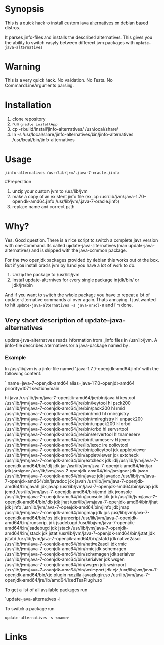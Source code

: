# Synopsis
This is a quick hack to install custom java [alternatives][DebianAlternatives] on debian based distros.

It parses jinfo-files and installs the described alternatives. This gives you the ability to switch easyly between different jvm packages with `update-java-alternatives`

# Warning

This is a very quick hack. No validation. No Tests. No CommandLineArguments parsing.

# Installation

1. clone repository
2. run `gradle installApp`
3. cp -r build/install/jinfo-alternatives/ /usr/local/share/
4. ln -s /usr/local/share/jinfo-alternatives/bin/jinfo-alternatives /usr/local/bin/jinfo-alternatives

# Usage

`jinfo-alternatives /usr/lib/jvm/.java-7-oracle.jinfo`

#Preperation

1. unzip your custom jvm to /usr/lib/jvm
2. make a copy of an existent jinfo file (ex. cp /usr/lib/jvm/.java-1.7.0-openjdk-amd64.jinfo /usr/lib/jvm/.java-7-oracle.jinfo)
3. replace name and correct path

# Why?

Yes. Good question.
There is a nice script to switch a complete java version with one Command. 
Its called update-java-alternatives (man update-java-alternatives) and is shipped with the java-common package.

For the two openjdk packages provided by debian this works out of the box. But if you install oracls jvm by hand
you have a lot of work to do.

1. Unzip the package to /usr/lib/jvm
2. Install update-alternives for every single package in jdk/bin/ or jdk/jre/bin

And if you want to switch the whole package you have to repeat a lot of update-alternative commands all over again.
Thats annoying. I just wanted to hit `update-java-alternatives -s java-oracl-8` and i'm done.

## Very short description of update-java-alternatives
update-java-alternatives reads information from <jname>.jinfo files in /usr/lib/jvm.
A jinfo-file describes alternatives for a java-package named by <jname>.

### Example

In /usr/lib/jvm is a jinfo-file named '.java-1.7.0-openjdk-amd64.jinfo' with the following content.

`
name=java-7-openjdk-amd64
alias=java-1.7.0-openjdk-amd64
priority=1071
section=main

hl java /usr/lib/jvm/java-7-openjdk-amd64/jre/bin/java
hl keytool /usr/lib/jvm/java-7-openjdk-amd64/jre/bin/keytool
hl pack200 /usr/lib/jvm/java-7-openjdk-amd64/jre/bin/pack200
hl rmid /usr/lib/jvm/java-7-openjdk-amd64/jre/bin/rmid
hl rmiregistry /usr/lib/jvm/java-7-openjdk-amd64/jre/bin/rmiregistry
hl unpack200 /usr/lib/jvm/java-7-openjdk-amd64/jre/bin/unpack200
hl orbd /usr/lib/jvm/java-7-openjdk-amd64/jre/bin/orbd
hl servertool /usr/lib/jvm/java-7-openjdk-amd64/jre/bin/servertool
hl tnameserv /usr/lib/jvm/java-7-openjdk-amd64/jre/bin/tnameserv
hl jexec /usr/lib/jvm/java-7-openjdk-amd64/jre/lib/jexec
jre policytool /usr/lib/jvm/java-7-openjdk-amd64/jre/bin/policytool
jdk appletviewer /usr/lib/jvm/java-7-openjdk-amd64/bin/appletviewer
jdk extcheck /usr/lib/jvm/java-7-openjdk-amd64/bin/extcheck
jdk idlj /usr/lib/jvm/java-7-openjdk-amd64/bin/idlj
jdk jar /usr/lib/jvm/java-7-openjdk-amd64/bin/jar
jdk jarsigner /usr/lib/jvm/java-7-openjdk-amd64/bin/jarsigner
jdk javac /usr/lib/jvm/java-7-openjdk-amd64/bin/javac
jdk javadoc /usr/lib/jvm/java-7-openjdk-amd64/bin/javadoc
jdk javah /usr/lib/jvm/java-7-openjdk-amd64/bin/javah
jdk javap /usr/lib/jvm/java-7-openjdk-amd64/bin/javap
jdk jcmd /usr/lib/jvm/java-7-openjdk-amd64/bin/jcmd
jdk jconsole /usr/lib/jvm/java-7-openjdk-amd64/bin/jconsole
jdk jdb /usr/lib/jvm/java-7-openjdk-amd64/bin/jdb
jdk jhat /usr/lib/jvm/java-7-openjdk-amd64/bin/jhat
jdk jinfo /usr/lib/jvm/java-7-openjdk-amd64/bin/jinfo
jdk jmap /usr/lib/jvm/java-7-openjdk-amd64/bin/jmap
jdk jps /usr/lib/jvm/java-7-openjdk-amd64/bin/jps
jdk jrunscript /usr/lib/jvm/java-7-openjdk-amd64/bin/jrunscript
jdk jsadebugd /usr/lib/jvm/java-7-openjdk-amd64/bin/jsadebugd
jdk jstack /usr/lib/jvm/java-7-openjdk-amd64/bin/jstack
jdk jstat /usr/lib/jvm/java-7-openjdk-amd64/bin/jstat
jdk jstatd /usr/lib/jvm/java-7-openjdk-amd64/bin/jstatd
jdk native2ascii /usr/lib/jvm/java-7-openjdk-amd64/bin/native2ascii
jdk rmic /usr/lib/jvm/java-7-openjdk-amd64/bin/rmic
jdk schemagen /usr/lib/jvm/java-7-openjdk-amd64/bin/schemagen
jdk serialver /usr/lib/jvm/java-7-openjdk-amd64/bin/serialver
jdk wsgen /usr/lib/jvm/java-7-openjdk-amd64/bin/wsgen
jdk wsimport /usr/lib/jvm/java-7-openjdk-amd64/bin/wsimport
jdk xjc /usr/lib/jvm/java-7-openjdk-amd64/bin/xjc
plugin mozilla-javaplugin.so /usr/lib/jvm/java-7-openjdk-amd64/jre/lib/amd64/IcedTeaPlugin.so
`

To get a list of all available packages run

`update-java-alternatives -l

To switch a package run

`update-alternatives -s <name>`


# Links
[DebianAlternatives]: https://wiki.debian.org/DebianAlternatives

